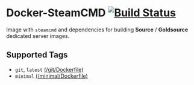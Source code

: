 # Docker-SteamCMD [![Build Status](https://travis-ci.org/theohbrothers/docker-steamcmd.svg?branch=github)](https://travis-ci.org/theohbrothers/docker-steamcmd)

Image with `steamcmd` and dependencies for building **Source** / **Goldsource** dedicated server images.

## Supported Tags

* `git`, `latest` [(/git/Dockerfile)](https://github.com/theohbrothers/docker-steamcmd/blob/github/git/Dockerfile)
* `minimal` [(/minimal/Dockerfile)](https://github.com/theohbrothers/docker-steamcmd/blob/github/minimal/Dockerfile)